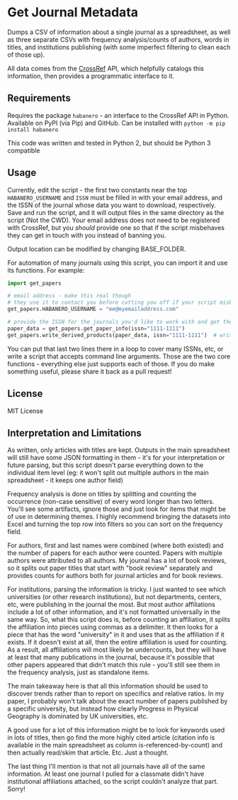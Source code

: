 # Get Journal Metadata

Dumps a CSV of information about a single journal as a spreadsheet, as well as three separate CSVs with frequency analysis/counts of authors, words in titles, and
institutions publishing (with some imperfect filtering to clean each of those up).

All data comes from the [CrossRef](https://www.crossref.org/) API, which helpfully catalogs this information, then provides a programmatic interface to it.

## Requirements

Requires the package `habanero` - an interface to the CrossRef API in Python. Available on PyPI (via Pip) and GitHub. Can be installed with `python -m pip install habanero`

This code was written and tested in Python 2, but should be Python 3 compatible

## Usage

Currently, edit the script - the first two constants near the top `HABANERO_USERNAME` and `ISSN` must be filled in with your email address, and the ISSN of the
journal whose data you want to download, respectively. Save and run the script, and it will output files in the same directory as the script (Not the CWD). Your email
address does not need to be registered with CrossRef, but you *should* provide one so that if the script misbehaves they can get in touch with you instead of banning
you.

Output location can be modified by changing BASE_FOLDER.

For automation of many journals using this script, you can import it and use its functions. For example:

```python
import get_papers

# email address - make this real though
# they use it to contact you before cutting you off if your script misbehaves
get_papers.HABANERO_USERNAME = "me@myemailaddress.com" 

# provide the ISSN for the journals you'd like to work with and get the data
paper_data = get_papers.get_paper_info(issn="1111-1111") 
get_papers.write_derived_products(paper_data, issn="1111-1111")  # writes the outputs

```

You can put that last two lines there in a loop to cover many ISSNs, etc, or write a script that accepts command line arguments. Those are the two core functions -
everything else just supports each of those. If you do make something useful, please share it back as a pull request!

## License
MIT License

## Interpretation and Limitations
As written, only articles with titles are kept. Outputs in the main spreadsheet will still have some JSON formatting in them - it's for your interpretation or future parsing, but this script doesn't parse everything down to the individual item level (eg: it won't split out multiple authors in the main spreadsheet - it keeps
one author field)

Frequency analysis is done on titles by splitting and counting the occurrence (non-case sensitive) of every word longer than two letters. You'll see some artifacts, ignore those and just look for items that might be of use in determining themes. I highly recommend bringing the datasets into Excel and turning the top row into filters so you can sort on the frequency field.

For authors, first and last names were combined (where both existed) and the number of papers for each author were counted. Papers with multiple authors were attributed to all authors. My journal has a lot of book reviews, so it splits out paper titles that start with "book review" separately and provides counts for authors both for journal articles and for book reviews.

For institutions, parsing the information is tricky. I just wanted to see which universities (or other research institutions), but not departments, centers, etc, were publishing in the journal the most. But most author affiliations include a lot of other information, and it's not formatted universally in the same way. So, what this script does is, before counting an affiliation, it splits the affiliation into pieces using commas as a delimiter. It then looks for a piece that has the word "university" in it and uses that as the affiliation if it exists. If it doesn't exist at all, then the entire affiliation is used for counting. As a result, all affiliations will most likely be undercounts, but they will have at least that many publications in the journal, because it's possible that other papers appeared that didn't match this rule - you'll still see them in the frequency analysis, just as standalone items.

The main takeaway here is that all this information should be used to discover trends rather than to report on specifics and relative ratios. In my paper, I probably won't talk about the exact number of papers published by a specific university, but instead how clearly Progress in Physical Geography is dominated by UK universities, etc.

A good use for a lot of this information might be to look for keywords used in lots of titles, then go find the more highly cited article (citation info is available in the main spreadsheet as column is-referenced-by-count) and then actually read/skim that article. Etc. Just a thought.

The last thing I'll mention is that not all journals have all of the same information. At least one journal I pulled for a classmate didn't have institutional affiliations attached, so the script couldn't analyze that part. Sorry!